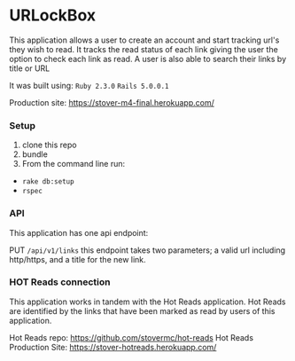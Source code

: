 # URLockBox

This application allows a user to create an account and start tracking url's they wish to read. It tracks the read status of each link giving the user the option to check each link as read. A user is also able to search their links by title or URL

It was built using:
`Ruby 2.3.0`
`Rails 5.0.0.1`

Production site: https://stover-m4-final.herokuapp.com/

### Setup
1. clone this repo
2. bundle
3. From the command line run:
  * `rake db:setup`
  * `rspec`

### API
This application has one api endpoint:

PUT `/api/v1/links` this endpoint takes two parameters; a valid url including http/https, and a title for the new link.

### HOT Reads connection

This application works in tandem with the Hot Reads application. Hot Reads are identified by the links that have been marked as read by users of this application.

Hot Reads repo: https://github.com/stovermc/hot-reads
Hot Reads Production Site: https://stover-hotreads.herokuapp.com/

